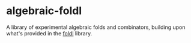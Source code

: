 # algebraic-foldl

A library of experimental algebraic folds and combinators, building upon what's
provided in the [foldl](https://hackage.haskell.org/package/foldl) library.

